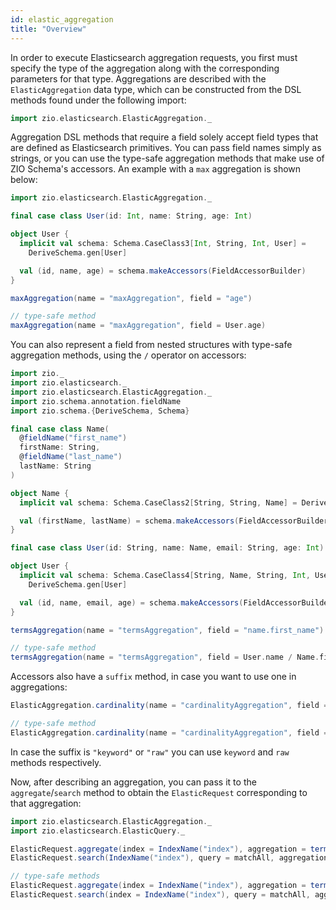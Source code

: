 ```yaml
---
id: elastic_aggregation
title: "Overview"
---
```


In order to execute Elasticsearch aggregation requests, you first must specify the type of the aggregation along with the corresponding parameters for that type.
Aggregations are described with the `ElasticAggregation` data type, which can be constructed from the DSL methods found under the following import:

```scala
import zio.elasticsearch.ElasticAggregation._
```

Aggregation DSL methods that require a field solely accept field types that are defined as Elasticsearch primitives.
You can pass field names simply as strings, or you can use the type-safe aggregation methods that make use of ZIO Schema's accessors.
An example with a `max` aggregation is shown below:

```scala
import zio.elasticsearch.ElasticAggregation._

final case class User(id: Int, name: String, age: Int)

object User {
  implicit val schema: Schema.CaseClass3[Int, String, Int, User] =
    DeriveSchema.gen[User]

  val (id, name, age) = schema.makeAccessors(FieldAccessorBuilder)
}

maxAggregation(name = "maxAggregation", field = "age")

// type-safe method
maxAggregation(name = "maxAggregation", field = User.age)
```

You can also represent a field from nested structures with type-safe aggregation methods, using the `/` operator on accessors:

```scala
import zio._
import zio.elasticsearch._
import zio.elasticsearch.ElasticAggregation._
import zio.schema.annotation.fieldName
import zio.schema.{DeriveSchema, Schema}

final case class Name(
  @fieldName("first_name")
  firstName: String,
  @fieldName("last_name")
  lastName: String
)

object Name {
  implicit val schema: Schema.CaseClass2[String, String, Name] = DeriveSchema.gen[Name]

  val (firstName, lastName) = schema.makeAccessors(FieldAccessorBuilder)
}

final case class User(id: String, name: Name, email: String, age: Int)

object User {
  implicit val schema: Schema.CaseClass4[String, Name, String, Int, User] = 
    DeriveSchema.gen[User]

  val (id, name, email, age) = schema.makeAccessors(FieldAccessorBuilder)
}

termsAggregation(name = "termsAggregation", field = "name.first_name")

// type-safe method
termsAggregation(name = "termsAggregation", field = User.name / Name.firstName)
```

Accessors also have a `suffix` method, in case you want to use one in aggregations:

```scala
ElasticAggregation.cardinality(name = "cardinalityAggregation", field = "email.keyword")

// type-safe method
ElasticAggregation.cardinality(name = "cardinalityAggregation", field = User.email.suffix("keyword"))
```

In case the suffix is `"keyword"` or `"raw"` you can use `keyword` and `raw` methods respectively.

Now, after describing an aggregation, you can pass it to the `aggregate`/`search` method to obtain the `ElasticRequest` corresponding to that aggregation:

```scala
import zio.elasticsearch.ElasticAggregation._
import zio.elasticsearch.ElasticQuery._

ElasticRequest.aggregate(index = IndexName("index"), aggregation = termsAggregation(name = "termsAggregation", field = "name.first_name.keyword"))
ElasticRequest.search(IndexName("index"), query = matchAll, aggregation = termsAggregation(name = "termsAggregation", field = "name.first_name.keyword"))

// type-safe methods
ElasticRequest.aggregate(index = IndexName("index"), aggregation = termsAggregation(name = "termsAggregation", field = User.name / Name.firstName.keyword))
ElasticRequest.search(index = IndexName("index"), query = matchAll, aggregation = termsAggregation(name = "termsAggregation", field = User.name / Name.firstName.keyword))

```
